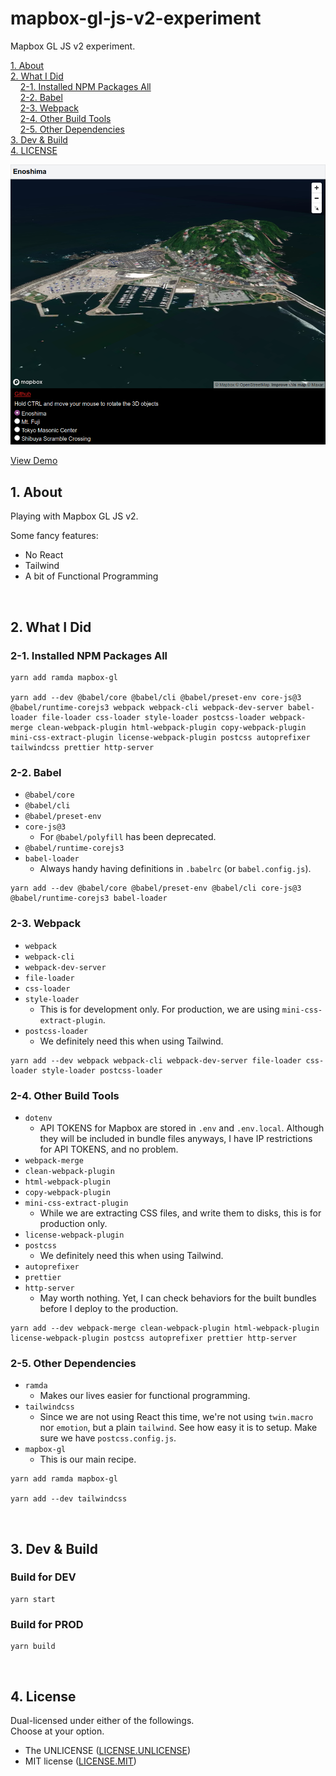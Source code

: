 # mapbox-gl-js-v2-experiment

Mapbox GL JS v2 experiment.

[1. About](#1-about)  
[2. What I Did](#3-what-i-did)  
&nbsp; &nbsp; [2-1. Installed NPM Packages All](#2-1-installed-npm-packages-all)  
&nbsp; &nbsp; [2-2. Babel](#2-2-babal)  
&nbsp; &nbsp; [2-3. Webpack](#2-3-webpack)  
&nbsp; &nbsp; [2-4. Other Build Tools](#2-4-other-build-tools)  
&nbsp; &nbsp; [2-5. Other Dependencies](#2-5-other-dependencies)  
[3. Dev & Build](#3-dev--build)  
[4. LICENSE](#4-license)  

![screenshot](screenshot.png)

[View Demo](http://tokyo800.jp/mina/mapbox-gl-js-v2-experiment/)  


<a id="about"></a>
## 1. About

Playing with Mapbox GL JS v2.  

Some fancy features:
- No React
- Tailwind
- A bit of Functional Programming

&nbsp;


## 2. What I Did

### 2-1. Installed NPM Packages All


```
yarn add ramda mapbox-gl

yarn add --dev @babel/core @babel/cli @babel/preset-env core-js@3 @babel/runtime-corejs3 webpack webpack-cli webpack-dev-server babel-loader file-loader css-loader style-loader postcss-loader webpack-merge clean-webpack-plugin html-webpack-plugin copy-webpack-plugin mini-css-extract-plugin license-webpack-plugin postcss autoprefixer tailwindcss prettier http-server
```

### 2-2. Babel

- `@babel/core`
- `@babel/cli`
- `@babel/preset-env`
- `core-js@3`
  - For `@babel/polyfill` has been deprecated.
- `@babel/runtime-corejs3`
- `babel-loader`
  - Always handy having definitions in `.babelrc` (or `babel.config.js`).

```
yarn add --dev @babel/core @babel/preset-env @babel/cli core-js@3 @babel/runtime-corejs3 babel-loader
```


### 2-3. Webpack

- `webpack`
- `webpack-cli`
- `webpack-dev-server`
- `file-loader`
- `css-loader`
- `style-loader`
  - This is for development only. For production, we are using `mini-css-extract-plugin`.
- `postcss-loader`
  - We definitely need this when using Tailwind.

```
yarn add --dev webpack webpack-cli webpack-dev-server file-loader css-loader style-loader postcss-loader
```

### 2-4. Other Build Tools

- `dotenv`
  - API TOKENS for Mapbox are stored in `.env` and `.env.local`. Although they will be included in bundle files anyways, I have IP restrictions for API TOKENS, and no problem.
- `webpack-merge`
- `clean-webpack-plugin`
- `html-webpack-plugin`
- `copy-webpack-plugin`
- `mini-css-extract-plugin`
  - While we are extracting CSS files, and write them to disks, this is for production only.
- `license-webpack-plugin`
- `postcss`
  - We definitely need this when using Tailwind.
- `autoprefixer`
- `prettier`
- `http-server`
  - May worth nothing. Yet, I can check behaviors for the built bundles before I deploy to the production.

```
yarn add --dev webpack-merge clean-webpack-plugin html-webpack-plugin license-webpack-plugin postcss autoprefixer prettier http-server
```

### 2-5. Other Dependencies

- `ramda`
  - Makes our lives easier for functional programming.
- `tailwindcss`
  - Since we are not using React this time, we're not using `twin.macro` nor `emotion`, but a plain `tailwind`. See how easy it is to setup. Make sure we have `postcss.config.js`.
- `mapbox-gl`
  - This is our main recipe.

```
yarn add ramda mapbox-gl

yarn add --dev tailwindcss
```

&nbsp;



## 3. Dev & Build

### Build for DEV

```
yarn start
```

### Build for PROD

```
yarn build
```

&nbsp;


## 4. License

Dual-licensed under either of the followings.  
Choose at your option.

- The UNLICENSE ([LICENSE.UNLICENSE](LICENSE.UNLICENSE))
- MIT license ([LICENSE.MIT](LICENSE.MIT))


